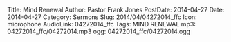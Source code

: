Title: Mind Renewal
Author: Pastor Frank Jones
PostDate: 2014-04-27
Date: 2014-04-27
Category: Sermons
Slug: 2014/04/04272014_ffc
Icon: microphone
AudioLink: 04272014_ffc
Tags: MIND RENEWAL
mp3: 04272014_ffc/04272014.mp3
ogg: 04272014_ffc/04272014.ogg
